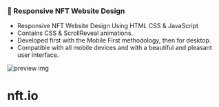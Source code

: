 ### 💎 Responsive NFT Website Design

- Responsive NFT Website Design Using HTML CSS & JavaScript
- Contains CSS & ScrollReveal animations.
- Developed first with the Mobile First methodology, then for desktop.
- Compatible with all mobile devices and with a beautiful and pleasant user interface.


![preview img](/preview.png)
# nft.io
